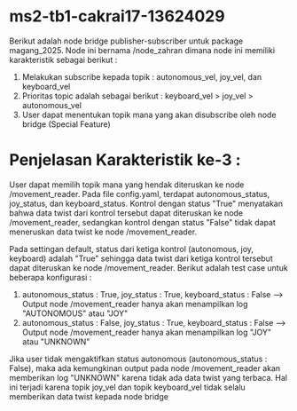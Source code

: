 # ms2-tb1-cakrai17-13624029

Berikut adalah node bridge publisher-subscriber untuk package magang_2025. Node ini bernama /node_zahran dimana node ini memiliki karakteristik sebagai berikut :
1. Melakukan subscribe kepada topik : autonomous_vel, joy_vel, dan keyboard_vel
2. Prioritas topic adalah sebagai berikut : keyboard_vel > joy_vel > autonomous_vel
3. User dapat menentukan topik mana yang akan disubscribe oleh node bridge (Special Feature)

# Penjelasan Karakteristik ke-3 :
User dapat memilih topik mana yang hendak diteruskan ke node /movement_reader. Pada file config.yaml, terdapat autonomous_status, joy_status, dan keyboard_status. Kontrol dengan status "True" menyatakan bahwa data twist dari kontrol tersebut dapat diteruskan ke node /movement_reader, sedangkan kontrol dengan status "False" tidak dapat meneruskan data twist ke node /movement_reader.

Pada settingan default, status dari ketiga kontrol (autonomous, joy, keyboard) adalah "True" sehingga data twist dari ketiga kontrol tersebut dapat diteruskan ke node /movement_reader. Berikut adalah test case untuk beberapa konfigurasi :
1. autonomous_status : True, joy_status : True, keyboard_status : False --> Output node /movement_reader hanya akan menampilkan log "AUTONOMOUS" atau "JOY"
1. autonomous_status : False, joy_status : True, keyboard_status : False --> Output node /movement_reader hanya akan menampilkan log "JOY" atau "UNKNOWN"

Jika user tidak mengaktifkan status autonomous (autonomous_status : False), maka ada kemungkinan output pada node /movement_reader akan memberikan log "UNKNOWN" karena tidak ada data twist yang terbaca. Hal ini terjadi karena topik joy_vel dan topik keyboard_vel tidak selalu memberikan data twist kepada node bridge
